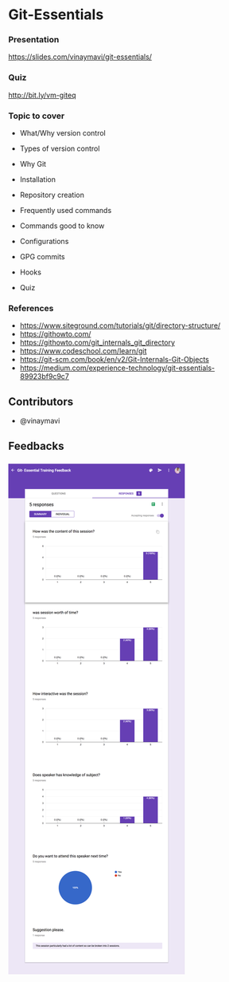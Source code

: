# Git-Essentials

### Presentation 
https://slides.com/vinaymavi/git-essentials/ 

### Quiz 
http://bit.ly/vm-giteq 

### Topic to cover
- What/Why version control

- Types of version control

- Why Git

- Installation 

- Repository creation 

- Frequently used commands 

- Commands good to know

- Configurations

- GPG commits

- Hooks

- Quiz 

### References

- https://www.siteground.com/tutorials/git/directory-structure/ 
- https://githowto.com/
- https://githowto.com/git_internals_git_directory
- https://www.codeschool.com/learn/git 
- https://git-scm.com/book/en/v2/Git-Internals-Git-Objects
- https://medium.com/experience-technology/git-essentials-89923bf9c9c7
## Contributors
* @vinaymavi

## Feedbacks
### ![Feedbacks](./images/git-es-feedback.png)


